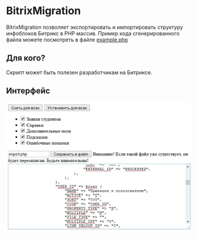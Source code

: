 BitrixMigration
===============
BitrixMigration позволяет экспортировать и импортировать структуру инфоблоков Битрикс в PHP массив.
Пример кода сгенерированного файла можете посмотреть в файле [example.php](example.php)


## Для кого?
Скрипт может быть полезен разработчикам на Битриксе.

## Интерфейс
![Interface](interface.jpg "Интерфейс")